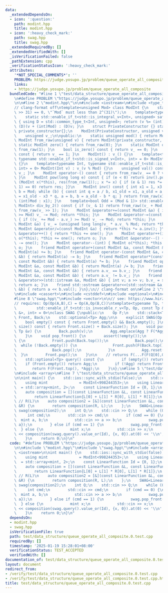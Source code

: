 ```yaml
---
data:
  _extendedDependsOn:
  - icon: ':question:'
    path: modint.hpp
    title: modint.hpp
  - icon: ':heavy_check_mark:'
    path: swag.hpp
    title: swag.hpp
  _extendedRequiredBy: []
  _extendedVerifiedWith: []
  _isVerificationFailed: false
  _pathExtension: cpp
  _verificationStatusIcon: ':heavy_check_mark:'
  attributes:
    '*NOT_SPECIAL_COMMENTS*': ''
    PROBLEM: https://judge.yosupo.jp/problem/queue_operate_all_composite
    links:
    - https://judge.yosupo.jp/problem/queue_operate_all_composite
  bundledCode: "#line 1 \"test/data_structure/queue_operate_all_composite.0.test.cpp\"\
    \n#define PROBLEM \"https://judge.yosupo.jp/problem/queue_operate_all_composite\"\
    \n\n#line 2 \"modint.hpp\"\n\n#include <iostream>\n#include <type_traits>\n\n\
    // clang-format off\ntemplate<unsigned Mod> class ModInt {\n    static_assert((Mod\
    \ >> 31) == 0, \"`Mod` must less than 2^(31)\");\n    template<typename Int>\n\
    \    static std::enable_if_t<std::is_integral_v<Int>, unsigned> safe_mod(Int v)\
    \ { using D = std::common_type_t<Int, unsigned>; return (v %= (int)Mod) < 0 ?\
    \ (D)(v + (int)Mod) : (D)v; }\n    struct PrivateConstructor {} static inline\
    \ private_constructor{};\n    ModInt(PrivateConstructor, unsigned v) : v_(v) {}\n\
    \    unsigned v_;\n\npublic:\n    static unsigned mod() { return Mod; }\n    static\
    \ ModInt from_raw(unsigned v) { return ModInt(private_constructor, v); }\n   \
    \ static ModInt zero() { return from_raw(0); }\n    static ModInt one() { return\
    \ from_raw(1); }\n    bool is_zero() const { return v_ == 0; }\n    bool is_one()\
    \ const { return v_ == 1; }\n    ModInt() : v_() {}\n    template<typename Int,\
    \ typename std::enable_if_t<std::is_signed_v<Int>, int> = 0> ModInt(Int v) : v_(safe_mod(v))\
    \ {}\n    template<typename Int, typename std::enable_if_t<std::is_unsigned_v<Int>,\
    \ int> = 0> ModInt(Int v) : v_(v % Mod) {}\n    unsigned val() const { return\
    \ v_; }\n    ModInt operator-() const { return from_raw(v_ == 0 ? v_ : Mod - v_);\
    \ }\n    ModInt pow(long long e) const { if (e < 0) return inv().pow(-e); for\
    \ (ModInt x(*this), res(from_raw(1));; x *= x) { if (e & 1) res *= x; if ((e >>=\
    \ 1) == 0) return res; }}\n    ModInt inv() const { int x1 = 1, x3 = 0, a = val(),\
    \ b = Mod; while (b) { const int q = a / b, x1_old = x1, a_old = a; x1 = x3, x3\
    \ = x1_old - x3 * q, a = b, b = a_old - b * q; } return from_raw(x1 < 0 ? x1 +\
    \ (int)Mod : x1); }\n    template<bool Odd = (Mod & 1)> std::enable_if_t<Odd,\
    \ ModInt> div_by_2() const { if (v_ & 1) return from_raw((v_ + Mod) >> 1); return\
    \ from_raw(v_ >> 1); }\n    ModInt &operator+=(const ModInt &a) { if ((v_ += a.v_)\
    \ >= Mod) v_ -= Mod; return *this; }\n    ModInt &operator-=(const ModInt &a)\
    \ { if ((v_ += Mod - a.v_) >= Mod) v_ -= Mod; return *this; }\n    ModInt &operator*=(const\
    \ ModInt &a) { v_ = (unsigned long long)v_ * a.v_ % Mod; return *this; }\n   \
    \ ModInt &operator/=(const ModInt &a) { return *this *= a.inv(); }\n    ModInt\
    \ &operator++() { return *this += one(); }\n    ModInt operator++(int) { ModInt\
    \ o(*this); *this += one(); return o; }\n    ModInt &operator--() { return *this\
    \ -= one(); }\n    ModInt operator--(int) { ModInt o(*this); *this -= one(); return\
    \ o; }\n    friend ModInt operator+(const ModInt &a, const ModInt &b) { return\
    \ ModInt(a) += b; }\n    friend ModInt operator-(const ModInt &a, const ModInt\
    \ &b) { return ModInt(a) -= b; }\n    friend ModInt operator*(const ModInt &a,\
    \ const ModInt &b) { return ModInt(a) *= b; }\n    friend ModInt operator/(const\
    \ ModInt &a, const ModInt &b) { return ModInt(a) /= b; }\n    friend bool operator==(const\
    \ ModInt &a, const ModInt &b) { return a.v_ == b.v_; }\n    friend bool operator!=(const\
    \ ModInt &a, const ModInt &b) { return a.v_ != b.v_; }\n    friend std::istream\
    \ &operator>>(std::istream &a, ModInt &b) { int v; a >> v; b.v_ = safe_mod(v);\
    \ return a; }\n    friend std::ostream &operator<<(std::ostream &a, const ModInt\
    \ &b) { return a << b.val(); }\n};\n// clang-format on\n#line 2 \"swag.hpp\"\n\
    \n#include <cassert>\n#include <cstddef>\n#include <optional>\n#include <stack>\n\
    #line 8 \"swag.hpp\"\n#include <vector>\n\n// see: https://www.hirzels.com/martin/papers/debs17-tutorial.pdf\n\
    // requires: Op(Op(A,B),C) = Op(A,Op(B,C))\ntemplate<typename Tp, typename Op,\n\
    \         std::enable_if_t<std::is_invocable_r_v<Tp, Op, const Tp &, const Tp\
    \ &>, int> = 0>\nclass SWAG {\npublic:\n    Op F;\n    std::stack<Tp, std::vector<Tp>>\
    \ Front, Back;\n    std::optional<Tp> Agg;\n\n    explicit SWAG(Op F) : F(F) {}\n\
    \    bool empty() const { return Front.empty() && Back.empty(); }\n    std::size_t\
    \ size() const { return Front.size() + Back.size(); }\n    void push_back(const\
    \ Tp &v) {\n        Back.push(v);\n        Agg.emplace(Agg ? F(*Agg, v) : v);\n\
    \    }\n    void pop_front() {\n        assert(!empty());\n        if (Front.empty())\
    \ {\n            Front.push(Back.top());\n            Back.pop();\n          \
    \  while (!Back.empty()) {\n                Front.push(F(Back.top(), Front.top()));\n\
    \                Back.pop();\n            }\n            Agg.reset();\n      \
    \  }\n        Front.pop();\n    }\n\n    // returns F(...F(F(Q[0],Q[1]),Q[2]),...,Q[N-1])\n\
    \    std::optional<Tp> query() const {\n        if (empty()) return {};\n    \
    \    if (Front.empty()) return Agg;\n        if (!Agg) return Front.top();\n \
    \       return F(Front.top(), *Agg);\n    }\n};\n#line 5 \"test/data_structure/queue_operate_all_composite.0.test.cpp\"\
    \n#include <array>\n#line 7 \"test/data_structure/queue_operate_all_composite.0.test.cpp\"\
    \n\nint main() {\n    std::ios::sync_with_stdio(false);\n    std::cin.tie(nullptr);\n\
    \    using mint              = ModInt<998244353>;\n    using LinearFunction  \
    \  = std::array<mint, 2>;\n    const LinearFunction Id = {0, 1};\n    // L(R)\n\
    \    auto composition = [](const LinearFunction &L, const LinearFunction &R) {\n\
    \        return LinearFunction{L[0] + L[1] * R[0], L[1] * R[1]};\n    };\n   \
    \ // R(L)\n    auto composition2 = [&](const LinearFunction &L, const LinearFunction\
    \ &R) {\n        return composition(R, L);\n    };\n    SWAG<LinearFunction, decltype(composition2)>\
    \ swag(composition2);\n    int Q;\n    std::cin >> Q;\n    while (Q--) {\n   \
    \     int cmd;\n        std::cin >> cmd;\n        if (cmd == 0) {\n          \
    \  mint a, b;\n            std::cin >> a >> b;\n            swag.push_back({b,\
    \ a});\n        } else if (cmd == 1) {\n            swag.pop_front();\n      \
    \  } else {\n            mint x;\n            std::cin >> x;\n            std::cout\
    \ << composition(swag.query().value_or(Id), {x, 0}).at(0) << '\\n';\n        }\n\
    \    }\n    return 0;\n}\n"
  code: "#define PROBLEM \"https://judge.yosupo.jp/problem/queue_operate_all_composite\"\
    \n\n#include \"modint.hpp\"\n#include \"swag.hpp\"\n#include <array>\n#include\
    \ <iostream>\n\nint main() {\n    std::ios::sync_with_stdio(false);\n    std::cin.tie(nullptr);\n\
    \    using mint              = ModInt<998244353>;\n    using LinearFunction  \
    \  = std::array<mint, 2>;\n    const LinearFunction Id = {0, 1};\n    // L(R)\n\
    \    auto composition = [](const LinearFunction &L, const LinearFunction &R) {\n\
    \        return LinearFunction{L[0] + L[1] * R[0], L[1] * R[1]};\n    };\n   \
    \ // R(L)\n    auto composition2 = [&](const LinearFunction &L, const LinearFunction\
    \ &R) {\n        return composition(R, L);\n    };\n    SWAG<LinearFunction, decltype(composition2)>\
    \ swag(composition2);\n    int Q;\n    std::cin >> Q;\n    while (Q--) {\n   \
    \     int cmd;\n        std::cin >> cmd;\n        if (cmd == 0) {\n          \
    \  mint a, b;\n            std::cin >> a >> b;\n            swag.push_back({b,\
    \ a});\n        } else if (cmd == 1) {\n            swag.pop_front();\n      \
    \  } else {\n            mint x;\n            std::cin >> x;\n            std::cout\
    \ << composition(swag.query().value_or(Id), {x, 0}).at(0) << '\\n';\n        }\n\
    \    }\n    return 0;\n}\n"
  dependsOn:
  - modint.hpp
  - swag.hpp
  isVerificationFile: true
  path: test/data_structure/queue_operate_all_composite.0.test.cpp
  requiredBy: []
  timestamp: '2025-01-19 15:28:01+08:00'
  verificationStatus: TEST_ACCEPTED
  verifiedWith: []
documentation_of: test/data_structure/queue_operate_all_composite.0.test.cpp
layout: document
redirect_from:
- /verify/test/data_structure/queue_operate_all_composite.0.test.cpp
- /verify/test/data_structure/queue_operate_all_composite.0.test.cpp.html
title: test/data_structure/queue_operate_all_composite.0.test.cpp
---
```

